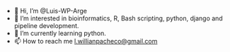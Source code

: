 - 👋 Hi, I’m @Luis-WP-Arge
- 👀 I’m interested in bioinformatics, R, Bash scripting, python, django and pipeline development.
- 🌱 I’m currently learning python.
- 📫 How to reach me l.willianpacheco@gmail.com

<!---
Luis-WP-Arge/Luis-WP-Arge is a ✨ special ✨ repository because its `README.md` (this file) appears on your GitHub profile.
You can click the Preview link to take a look at your changes.
--->

